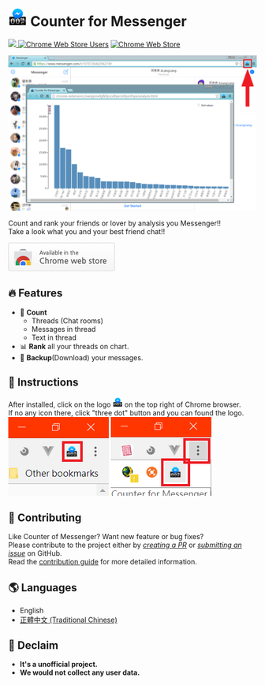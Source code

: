 # ![Logo](.github/assets/icon.png) Counter for Messenger

[<img src="https://img.shields.io/chrome-web-store/v/ldlagicdigidgnhniajpmoddkoakdoca.svg?label=ChromeWebStore"> ](https://chrome.google.com/webstore/detail/ldlagicdigidgnhniajpmoddkoakdoca)
[![Chrome Web Store Users](https://img.shields.io/chrome-web-store/users/ldlagicdigidgnhniajpmoddkoakdoca.svg?label=Users)](https://chrome.google.com/webstore/detail/ldlagicdigidgnhniajpmoddkoakdoca)
[![Chrome Web Store](https://img.shields.io/chrome-web-store/rating/ldlagicdigidgnhniajpmoddkoakdoca.svg?label=Rating&colorB=dfb317)](https://chrome.google.com/webstore/detail/ldlagicdigidgnhniajpmoddkoakdoca)

![DEMO](.github/assets/screenshot1.png)

Count and rank your friends or lover by analysis you Messenger!!  
Take a look what you and your best friend chat!!

[![Install from Chrome Web Store](.github/assets/tryitnowbutton_small.png)](https://chrome.google.com/webstore/detail/ldlagicdigidgnhniajpmoddkoakdoca)

## 🔥 Features

- 💬 **Count**
  - Threads (Chat rooms)
  - Messages in thread
  - Text in thread
- 📊 **Rank** all your threads on chart.
- 💾 **Backup**(Download) your messages.

## 📄 Instructions
After installed, click on the logo <img width="20" alt="Logo" src=".github/assets/icon.png"> on the top right of Chrome browser.  
If no any icon there, click "three dot" button and you can found the logo.  
![click logo](.github/assets/click_icon1.png)
![click hidden logo](.github/assets/click_icon2.png)

## 🔧 Contributing

Like Counter of Messenger? Want new feature or bug fixes?  
Please contribute to the project either by [_creating a PR_](https://github.com/ALiangLiang/Counter-for-Messenger/compare) or [_submitting an issue_](https://github.com/ALiangLiang/Counter-for-Messenger/issues/new) on GitHub.  
Read the [contribution guide](.github/CONTRIBUTING.md) for more detailed information.

## 🌎 Languages

- English
- [正體中文 (Traditional Chinese)](README-zh-TW.md)

## 📣 Declaim

- **It's a unofficial project.**
- **We would not collect any user data.**
